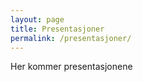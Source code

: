 ```yaml
---
layout: page
title: Presentasjoner 
permalink: /presentasjoner/
---
```


Her kommer presentasjonene 
